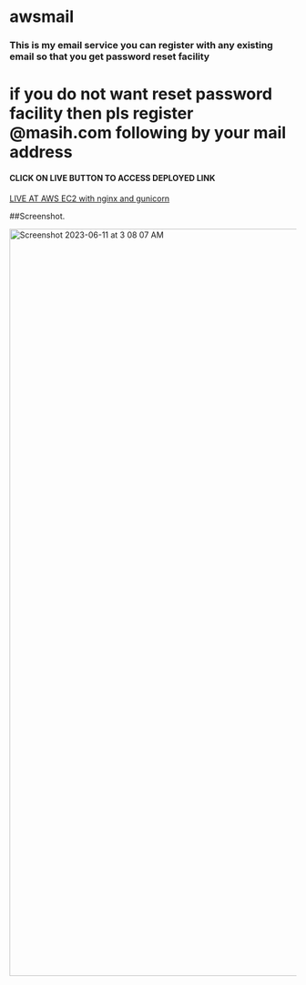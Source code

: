 # awsmail
### This is my email service you can register with any existing email so that you get password reset facility 
# if you do not want reset password facility then pls register @masih.com following by your mail address
#### CLICK ON LIVE BUTTON TO ACCESS DEPLOYED LINK

[LIVE AT AWS EC2 with nginx and gunicorn](http://ec2-13-48-46-51.eu-north-1.compute.amazonaws.com/login)

##Screenshot. 

<img width="1313" alt="Screenshot 2023-06-11 at 3 08 07 AM" src="https://github.com/anugrahmasih261/awsmail/assets/65607767/8372457d-7f1d-40c3-a940-58a3c8d9ed25">


